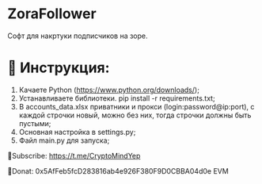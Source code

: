 # ZoraFollower

Софт для накртуки подписчиков на зоре.

# 🔧 Инструкция:

1. Качаете Python (https://www.python.org/downloads/);
2. Устанавливаете библиотеки. pip install -r requirements.txt;
3. В accounts_data.xlsx приватники и прокси (login:password@ip:port), с каждой строчки новый, можно без них, тогда строчки должны быть пустыми;
4. Основная настройка в settings.py;
5. Файл main.py для запуска;

💜Subscribe: https://t.me/CryptoMindYep

💜Donat: 0x5AfFeb5fcD283816ab4e926F380F9D0CBBA04d0e EVM
